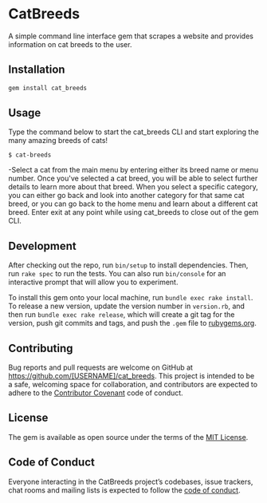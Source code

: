 # CatBreeds

A simple command line interface gem that scrapes a website and provides information on cat breeds to the user.

## Installation

```ruby
gem install cat_breeds
```

## Usage

Type the command below to start the cat_breeds CLI and start exploring the many amazing breeds of cats!

    $ cat-breeds

-Select a cat from the main menu by entering either its breed name or menu number. Once you've selected a cat breed, you will be able to select further details to learn more about that breed. When you select a specific category, you can either go back and look into another category for that same cat breed, or you can go back to the home menu and learn about a different cat breed. Enter exit at any point while using cat_breeds to close out of the gem CLI.

## Development

After checking out the repo, run `bin/setup` to install dependencies. Then, run `rake spec` to run the tests. You can also run `bin/console` for an interactive prompt that will allow you to experiment.

To install this gem onto your local machine, run `bundle exec rake install`. To release a new version, update the version number in `version.rb`, and then run `bundle exec rake release`, which will create a git tag for the version, push git commits and tags, and push the `.gem` file to [rubygems.org](https://rubygems.org).

## Contributing

Bug reports and pull requests are welcome on GitHub at https://github.com/[USERNAME]/cat_breeds. This project is intended to be a safe, welcoming space for collaboration, and contributors are expected to adhere to the [Contributor Covenant](http://contributor-covenant.org) code of conduct.

## License

The gem is available as open source under the terms of the [MIT License](https://opensource.org/licenses/MIT).

## Code of Conduct

Everyone interacting in the CatBreeds project’s codebases, issue trackers, chat rooms and mailing lists is expected to follow the [code of conduct](https://github.com/ThePeej/cat-breeds-cli-gem/blob/master/CODE_OF_CONDUCT.md).
